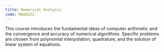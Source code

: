```yaml
---
title: Numerical Analysis
code: MA20222
---
```

This course introduces the fundamental ideas of computer arithmetic and the convergence and accuracy of numerical algorithms. Specific problems are chosen from polynomial interpolation, quadrature, and the solution of linear system of equations.